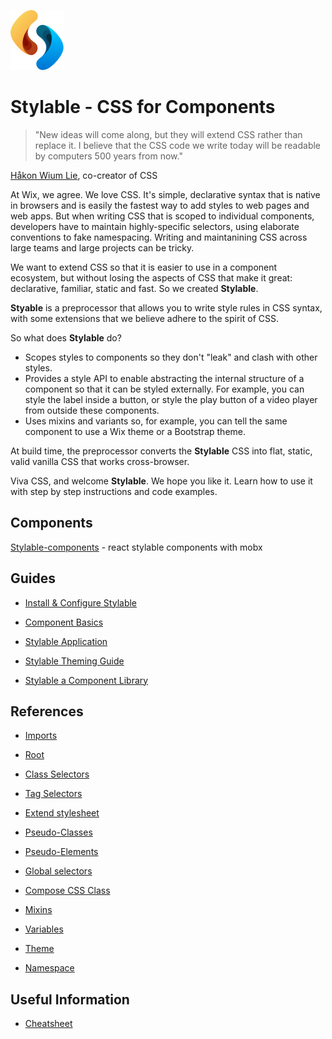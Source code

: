 
![](../branding/logo/PNG/96-logo-OnlySymbol.png)

# Stylable - CSS for Components

> "New ideas will come along, but they will extend CSS rather than replace it. I believe that the CSS code we write today will be readable by computers 500 years from now."

[Håkon Wium Lie](https://dev.opera.com/articles/css-twenty-years-hakon/), co-creator of CSS

At Wix, we agree. We love CSS. It's simple, declarative syntax that is native in browsers and is easily the fastest way to add styles to web pages and web apps. But when writing CSS that is scoped to individual components, developers have to maintain highly-specific selectors, using elaborate conventions to fake namespacing. Writing and maintanining CSS across large teams and large projects can be tricky.

We want to extend CSS so that it is easier to use in a component ecosystem, but without losing the aspects of CSS that make it great: declarative, familiar, static and fast. So we created **Stylable**.

**Styable** is a preprocessor that allows you to write style rules in CSS syntax, with some extensions that we believe adhere to the spirit of CSS.

So what does **Stylable** do?

* Scopes styles to components so they don't "leak" and clash with other styles.
* Provides a style API to enable abstracting the internal structure of a component so that it can be styled externally. For example, you can style the label inside a button, or style the play button of a video player from outside these components.
* Uses mixins and variants so, for example, you can tell the same component to use a Wix theme or a Bootstrap theme.

At build time, the preprocessor converts the **Stylable** CSS into flat, static, valid vanilla CSS that works cross-browser.

Viva CSS, and welcome **Stylable**. We hope you like it. Learn how to use it with step by step instructions and code examples.

## Components

[Stylable-components](https://github.com/wix/stylable-components) - react stylable components with mobx

## Guides

* [Install & Configure Stylable](./guides/install-configure.md)

* [Component Basics](./guides/component-basics.md)

* [Stylable Application](./guides/stylable-application.md)

* [Stylable Theming Guide](./guides/stylable-theming-guide.md)

* [Stylable a Component Library](./guides/stylable-component-library.md)

## References

* [Imports](./references/imports.md)

* [Root](./references/root.md)

* [Class Selectors](./references/class-selectors.md)

* [Tag Selectors](./references/tag-selectors.md)

* [Extend stylesheet](./references/extend-stylesheet.md)

* [Pseudo-Classes](./references/pseudo-classes.md)

* [Pseudo-Elements](./references/pseudo-elements.md)

* [Global selectors](./references/global-selectors.md)

* [Compose CSS Class](./references/compose-css-class.md)

* [Mixins](./references/mixin-syntax.md)

* [Variables](./references/variables.md)

* [Theme](./references/theme.md)

* [Namespace](./references/namespace.md)

## Useful Information

* [Cheatsheet](./usefulInfo/cheatsheet.md)
